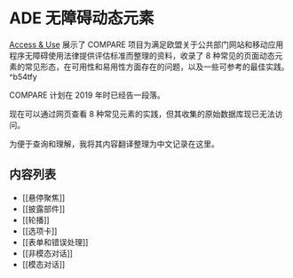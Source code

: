 # ADE 无障碍动态元素

[Access & Use](https://accessuse.eu/en/) 展示了 COMPARE 项目为满足欧盟关于公共部门网站和移动应用程序无障碍使用法律提供评估标准而整理的资料，收录了 8 种常见的页面动态元素的常见形态，在可用性和易用性方面存在的问题，以及一些可参考的最佳实践。 ^b54tfy

COMPARE 计划在 2019 年时已经告一段落。

现在可以通过网页查看 8 种常见元素的实践，但其收集的原始数据库现已无法访问。

为便于查询和理解，我将其内容翻译整理为中文记录在这里。

## 内容列表

- [[悬停聚焦]]
- [[披露部件]]
- [[轮播]]
- [[选项卡]]
- [[表单和错误处理]]
- [[非模态对话]]
- [[模态对话]]